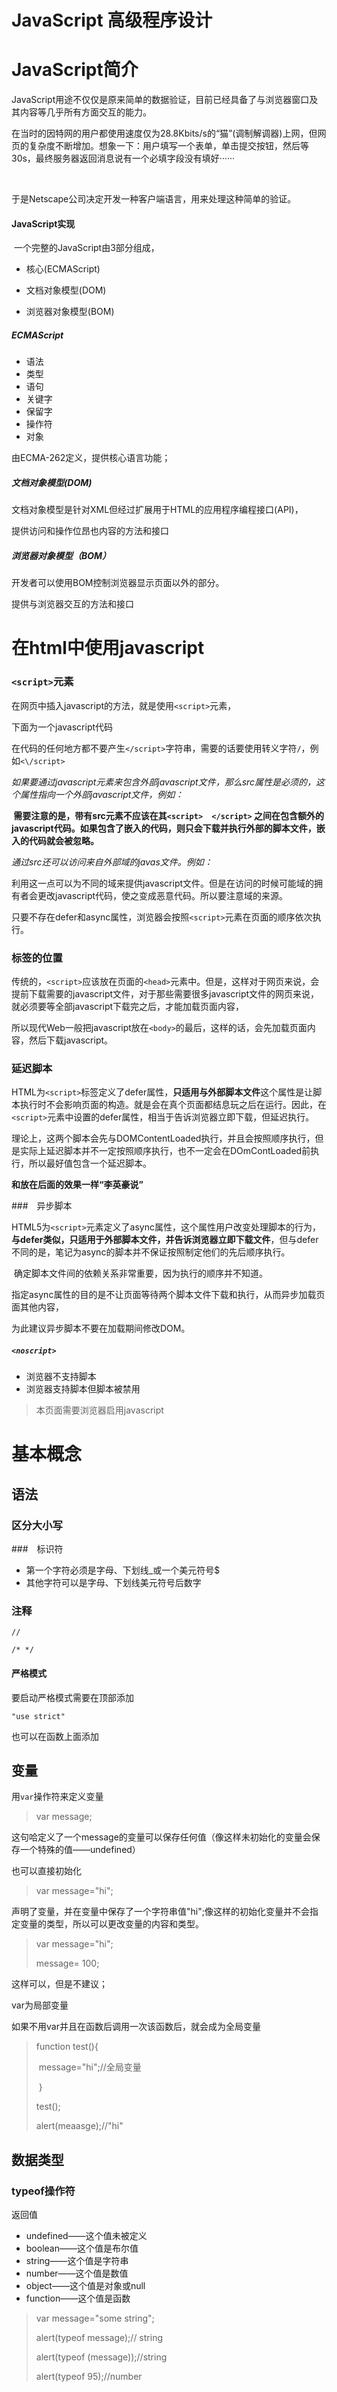 # JavaScript 高级程序设计

# JavaScript简介



JavaScript用途不仅仅是原来简单的数据验证，目前已经具备了与浏览器窗口及其内容等几乎所有方面交互的能力。

在当时的因特网的用户都使用速度仅为28.8Kbits/s的“猫”(调制解调器)上网，但网页的复杂度不断增加。想象一下：用户填写一个表单，单击提交按钮，然后等30s，最终服务器返回消息说有一个必填字段没有填好······

​	

于是Netscape公司决定开发一种客户端语言，用来处理这种简单的验证。

#### JavaScript实现

​	一个完整的JavaScript由3部分组成，

* 核心(ECMAScript)

* 文档对象模型(DOM)

* 浏览器对象模型(BOM)

  

<h5> ECMAScript</h5>

* 语法
* 类型
* 语句
* 关键字
* 保留字
* 操作符
* 对象

由ECMA-262定义，提供核心语言功能；

<h5>文档对象模型(DOM)</h5>

文档对象模型是针对XML但经过扩展用于HTML的应用程序编程接口(API)，

提供访问和操作位昂也内容的方法和接口

##### 浏览器对象模型（BOM）

开发者可以使用BOM控制浏览器显示页面以外的部分。

提供与浏览器交互的方法和接口

# 在html中使用javascript

### `<script>`元素

在网页中插入javascript的方法，就是使用`<script>`元素，

下面为一个javascript代码

><script type="text/javascript">
>    function sayHi(){
>        alert("Hi");
>    }
></script>

在代码的任何地方都不要产生`</script>`字符串，需要的话要使用转义字符`/`，例如`<\/script>`

<em>如果要通过javascript元素来包含外部javascript文件，那么src属性是必须的，这个属性指向一个外部javascript文件，例如：</em>

> <script type="text/javascript" src="example.js">  </script>

<strong> 需要注意的是，带有src元素不应该在其`<script>  </script>` 之间在包含额外的javascript代码。如果包含了嵌入的代码，则只会下载并执行外部的脚本文件，嵌入的代码就会被忽略。</strong>

<em>通过src还可以访问来自外部域的javas文件。例如：</em>

> <script type="text/javascript" src="http://www.somewhere.com/afile.js"></script>

利用这一点可以为不同的域来提供javascript文件。但是在访问的时候可能域的拥有者会更改javascript代码，使之变成恶意代码。所以要注意域的来源。

只要不存在defer和async属性，浏览器会按照`<script>`元素在页面的顺序依次执行。

### 标签的位置

传统的，`<script>`应该放在页面的`<head>`元素中。但是，这样对于网页来说，会提前下载需要的javascript文件，对于那些需要很多javascript文件的网页来说，就必须要等全部javascript下载完之后，才能加载页面内容，

所以现代Web一般把javascript放在`<body>`的最后，这样的话，会先加载页面内容，然后下载javascript。

### 延迟脚本

HTML为`<script>`标签定义了defer属性，<strong>只适用与外部脚本文件</strong>这个属性是让脚本执行时不会影响页面的构造。就是会在真个页面都结息玩之后在运行。因此，在`<script>`元素中设置的defer属性，相当于告诉浏览器立即下载，但延迟执行。

> <script type="text/javascript" defer="defer" src="example.js"></script>

理论上，这两个脚本会先与DOMContentLoaded执行，并且会按照顺序执行，但是实际上延迟脚本并不一定按照顺序执行，也不一定会在DOmContLoaded前执行，所以最好值包含一个延迟脚本。

**和放在<body>后面的效果一样“李英豪说”**

###　异步脚本

HTML5为`<script>`元素定义了async属性，这个属性用户改变处理脚本的行为，**与defer类似，只适用于外部脚本文件，并告诉浏览器立即下载文件**，但与defer不同的是，笔记为async的脚本并不保证按照制定他们的先后顺序执行。

> <script type="text/javascript" async src="example.js"></script>

​	确定脚本文件间的依赖关系非常重要，因为执行的顺序并不知道。

指定async属性的目的是不让页面等待两个脚本文件下载和执行，从而异步加载页面其他内容，

为此建议异步脚本不要在加载期间修改DOM。



##### `<noscript>`

* 浏览器不支持脚本
* 浏览器支持脚本但脚本被禁用

> <noscript> <p>本页面需要浏览器启用javascript</p></noscript>

# 基本概念

## 语法

### 区分大小写

###　标识符

* 第一个字符必须是字母、下划线_或一个美元符号$
* 其他字符可以是字母、下划线美元符号后数字

### 注释

`//`

`/* */`

#### 严格模式

要启动严格模式需要在顶部添加

`"use strict"`

也可以在函数上面添加

## 变量

用`var`操作符来定义变量

> var message;

这句哈定义了一个message的变量可以保存任何值（像这样未初始化的变量会保存一个特殊的值——undefined）

也可以直接初始化

> var message="hi";

声明了变量，并在变量中保存了一个字符串值"hi";像这样的初始化变量并不会指定变量的类型，所以可以更改变量的内容和类型。

> var message="hi";
>
> message= 100;

这样可以，但是不建议；

var为局部变量

如果不用var并且在函数后调用一次该函数后，就会成为全局变量

> function test(){
>
> ​	message="hi";//全局变量
>
> ​	}
>
> test();
>
> alert(meaasge);//"hi"

## 数据类型

### typeof操作符

返回值

* undefined——这个值未被定义
* boolean——这个值是布尔值
* string——这个值是字符串
* number——这个值是数值
* object——这个值是对象或null
* function——这个值是函数

> var message="some string";
>
> alert(typeof message);// string
>
> alert(typeof (message));//string
>
> alert(typeof 95);//number



